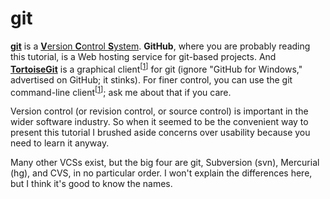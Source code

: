 git
===

[**git**](http://en.wikipedia.org/wiki/Git) is a [**V**ersion **C**ontrol **S**ystem](http://en.wikipedia.org/wiki/Revision_control). **GitHub**, where you are probably reading this tutorial, is a Web hosting service for git-based projects. And [**TortoiseGit**](https://code.google.com/p/tortoisegit/) is a graphical client<sup>[[1](#References)]</sup> for git (ignore "GitHub for Windows," advertised on GitHub; it stinks). For finer control, you can use the git command-line client<sup>[[1](#References)]</sup>; ask me about that if you care.

Version control (or revision control, or source control) is important in the wider software industry. So when it seemed to be the convenient way to present this tutorial I brushed aside concerns over usability because you need to learn it anyway.

Many other VCSs exist, but the big four are git, Subversion (svn), Mercurial (hg), and CVS, in no particular order. I won't explain the differences here, but I think it's good to know the names.